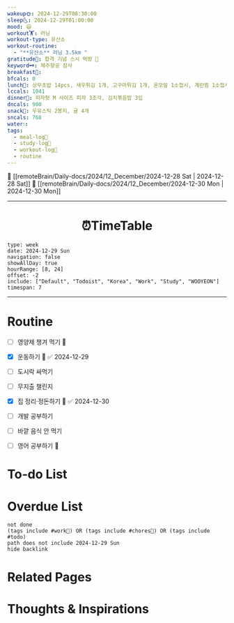 ```yaml
---
wakeup🌞: 2024-12-29T08:30:00
sleep🌜: 2024-12-29T01:00:00
mood: 😃
workout🏋️: 러닝
workout-type: 유산소
workout-routine:
  - "**유산소** 러닝 3.5km "
gratitude🙏: 합격 기념 스시 먹방 🍣
keyword🗝️: 제주항공 참사
breakfast🍳: 
bfcals: 0
lunch🍚: 상무초밥 14pcs, 새우튀김 1개, 고구마튀김 1개, 온모밀 1소접시, 계란찜 1소접시
lccals: 1041
dinner🥗: 피자헛 M 사이즈 피자 3조각, 김치볶음밥 3입
dncals: 900
snack🍬: 우유스틱 2봉지, 귤 4개
sncals: 768
water💧: 
tags:
  - meal-log📝
  - study-log📓
  - workout-log💪
  - routine
---
```


🔺 [[remoteBrain/Daily-docs/2024/12_December/2024-12-28 Sat | 2024-12-28 Sat]]
🔻 [[remoteBrain/Daily-docs/2024/12_December/2024-12-30 Mon | 2024-12-30 Mon]]
___
<h1> <center>⏰TimeTable </center> </h1>

```gEvent
type: week
date: 2024-12-29 Sun
navigation: false
showAllDay: true
hourRange: [8, 24]
offset: -2
include: ["Default", "Todoist", "Korea", "Work", "Study", "WOOYEON"]
timespan: 7
```

--- 


# Routine 

- [ ] 영양제 챙겨 먹기 🔼 
- [x] 운동하기 🔼 ✅ 2024-12-29
- [ ] 도시락 싸먹기 
- [ ] 무지출 챌린지 
- [x] 집 정리·정돈하기 🔼 ✅ 2024-12-30
- [ ] 개발 공부하기
- [ ] 바깥 음식 안 먹기 
- [ ] 영어 공부하기 🔼 


# To-do List


# Overdue List
```tasks
not done
(tags include #work💼) OR (tags include #chores🧺) OR (tags include #todo)
path does not include 2024-12-29 Sun
hide backlink
```

# Related Pages



# Thoughts & Inspirations

